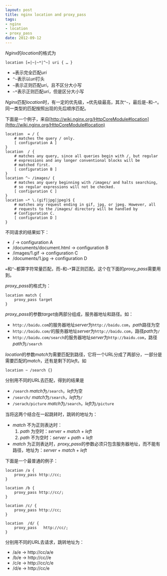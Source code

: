 ```yaml
---
layout: post
title: nginx location and proxy_pass
tags:
- nginx
- location
- proxy_pass
date: 2012-09-12
---
```

*Nginx*的*location*的格式为

	location [=|~|~*|^~] uri { … }

* `=`表示完全匹配*uri*
* `^~`表示以*uri*打头
* `~`表示正则匹配*uri*，且不区分大小写
* `~*`表示正则匹配*uri*，但是区分大小写

*Nginx*匹配*location*时，有一定的优先级，`=`优先级最高，其次`^~`，最后是`~`和`~*`。同一类型的匹配按照出现的先后顺序匹配。

下面是一个例子，来自[http://wiki.nginx.org/HttpCoreModule#location](http://wiki.nginx.org/HttpCoreModule#location)

	location  = / {
  		# matches the query / only.
  		[ configuration A ]
	}
	location  / {
  		# matches any query, since all queries begin with /, but regular
  		# expressions and any longer conventional blocks will be
  		# matched first.
  		[ configuration B ]
	}
	location ^~ /images/ {
		# matches any query beginning with /images/ and halts searching,
		# so regular expressions will not be checked.
		[ configuration C ]
	}
	location ~* \.(gif|jpg|jpeg)$ {
		# matches any request ending in gif, jpg, or jpeg. However, all
		# requests to the /images/ directory will be handled by
		# Configuration C.
		[ configuration D ]
	}

<!--more-->

不同请求的结果如下：

* / -> configuration A
* /documents/document.html -> configuration B
* /images/1.gif -> configuration C
* /documents/1.jpg -> configuration D

`=`和`^~`都算字符常量匹配，而`~`和`~*`算正则匹配。这个在下面的*proxy_pass*需要用到。

*proxy_pass*的格式为：

	location match {
		proxy_pass target
	}

*proxy_pass*的参数*target*由两部分组成，服务器地址和路径。如：

*  `http://baidu.com`的服务器地址*server*为`http://baidu.com`，*path*路径为空
*  `http://baidu.com/`的服务器地址*server*为`http://baidu.com`，路径*path*为`/`
*  `http://baidu.com/search`的服务器地址*server*为`http://baidu.com`，路径*path*为`/search`

*location*的参数*match*为需要匹配到路径，它将一个URL分成了两部分，一部分是需要匹配的*match*，还有是剩下的*left*。如

	location ~ /search {}

分别用不同的URL去匹配，得到的结果是

* `/search` *match*为`/search`，*left*为空
* `/search/` *match*为`/search`，*left*为`/`
* `/serach/picture` *match*为`/search`，*left*为`/picture`

当将这两个结合在一起跳转时，跳转的地址为：

* *match* 不为正则表达时：
	1. *path* 为空时：*server* + *match* + *left*
	2. *path* 不为空时：*server* + *path* + *left*
* *match* 为正则表达时，*proxy_pass*的参数必须只包含服务器地址，而不能有路径，地址为：*server* + *match* + *left*

下面是一个最普通的例子：

    location /a {
    	proxy_pass http://cc;
    }

    location /b {
    	proxy_pass http://cc/;
    }

    location /c/ {
    	proxy_pass http://cc;
    }

	location  /d/ {
  		proxy_pass   http://cc/;
  	}

分别用不同的URL去请求，跳转地址为：

* /a/e -> http://cc/a/e
* /b/e -> http://cc//e
* /c/e -> http://cc/c/e
* /d/e -> http://cc/e



